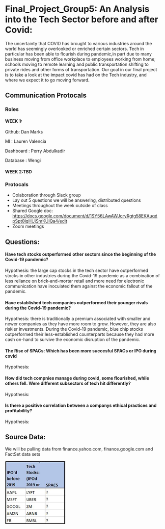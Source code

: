 # Final_Project_Group5: An Analysis into the Tech Sector before and after Covid:
The uncertainty that COVID has brought to various industries around the world has seemingly overlooked or enriched certain sectors. Tech in particular has been able to flourish during pandemic,in part due to many business moving from office workplace to employees working from home; schools moving to remote learning and public transportation shifting to private rides and other forms of transportation. Our goal in our final project is to take a look at the impact covid has had on the Tech industry, and where we expect it to go moving forward. 


## Communication Protocals 
### Roles
#### WEEK 1:

Github: Dan Marks

MI : Lauren Valencia

Dashboard : Perry Abdulkadir

Database : Wengi 

#### WEEK 2:TBD

### Protocals
- Colaboration through Slack group
- Lay out 5 questions we will be answering, distributed questions
- Meetings throughout the week outside of class
- Shared Google doc: https://docs.google.com/document/d/1SY56LAwAWJcryRgtg58EKAuqdpSpt0IqHUjSmKUIQa4/edit
- Zoom meetings


## Questions:

#### Have tech stocks outperformed other sectors since the beginning of the Covid-19 pandemic?

Hypothesis: the large cap stocks in the tech sector have outperformed stocks in other industries during the Covid-19 pandemic as a combination of less reliance on brick-and-mortar retail and more need for electronic communication have inoculated them against the economic fallout of the pandemic.

#### Have established tech companies outperformed their younger rivals during the Covid-19 pandemic?

Hypothesis: there is traditionally a premium associated with smaller and newer companies as they have more room to grow. However, they are also riskier investments. During the Covid-19 pandemic, blue chip stocks outperformed their less-established counterparts because they had more cash on-hand to survive the economic disruption of the pandemic. 

#### The Rise of SPACs: Which has been more succesful SPACs or IPO during covid

Hypothesis: 

#### How did tech compnies manage during covid, some flourished, while others fell. Were different subsectors of tech hit differently?

Hypothesis: 

#### Is there a positive correlation between a companys ethical practices and profitability?

Hypothesis: 




## Source Data: 
We will be pulling data from finance.yahoo.com, finance.google.com and FactSet data sets


![](https://github.com/DanMarks12/Final_Project_Group5/blob/main/JPG/Tickers.JPG)
